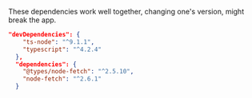These dependencies work well together, changing one's version, might break the app.

```json
"devDependencies": {
    "ts-node": "^9.1.1",
    "typescript": "^4.2.4"
  },
  "dependencies": {
    "@types/node-fetch": "^2.5.10",
    "node-fetch": "^2.6.1"
  }
```
